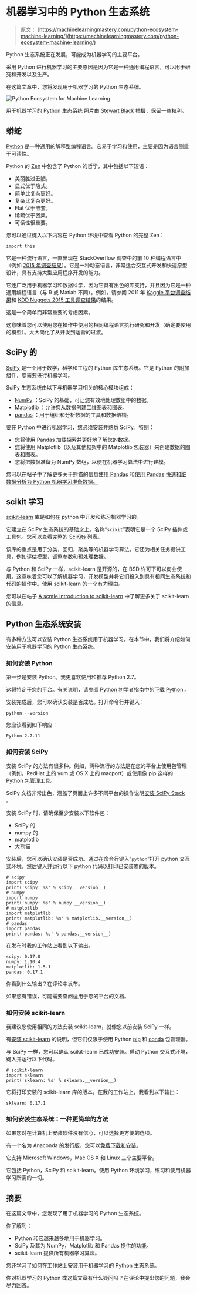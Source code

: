 # 机器学习中的 Python 生态系统

> 原文： [https://machinelearningmastery.com/python-ecosystem-machine-learning/](https://machinelearningmastery.com/python-ecosystem-machine-learning/)

Python 生态系统正在发展，可能成为机器学习的主要平台。

采用 Python 进行机器学习的主要原因是因为它是一种通用编程语言，可以用于研究和开发以及生产。

在这篇文章中，您将发现用于机器学习的 Python 生态系统。

![Python Ecosystem for Machine Learning](img/6722b29a5e9b23802bc7fcaed7f651eb.jpg)

用于机器学习的 Python 生态系统
照片由 [Stewart Black](https://www.flickr.com/photos/s2ublack/6678407353/) 拍摄，保留一些权利。

## 蟒蛇

[Python](https://www.python.org/) 是一种通用的解释型编程语言。它易于学习和使用，主要是因为语言侧重于可读性。

Python 的 [Zen](https://en.wikipedia.org/wiki/Zen_of_Python) 中包含了 Python 的哲学，其中包括以下短语：

*   美丽胜过丑陋。
*   显式优于隐式。
*   简单比复杂更好。
*   复杂比复杂更好。
*   Flat 优于嵌套。
*   稀疏优于密集。
*   可读性很重要。

您可以通过键入以下内容在 Python 环境中查看 Python 的完整 Zen：

```
import this
```

它是一种流行语言，一直出现在 StackOverflow 调查中的前 10 种编程语言中（例如 [2015 年调查结果](http://stackoverflow.com/research/developer-survey-2015)）。它是一种动态语言，非常适合交互式开发和快速原型设计，具有支持大型应用程序开发的能力。

它还广泛用于机器学习和数据科学，因为它具有出色的库支持，并且因为它是一种通用编程语言（与 R 或 Matlab 不同）。例如，请参阅 2011 年 [Kaggle 平台调查结果](http://blog.kaggle.com/2011/11/27/kagglers-favorite-tools/)和 [KDD Nuggets 2015 工具调查结果](http://www.kdnuggets.com/polls/2015/analytics-data-mining-data-science-software-used.html)的结果。

这是一个简单而非常重要的考虑因素。

这意味着您可以使用您在操作中使用的相同编程语言执行研究和开发（确定要使用的模型）。大大简化了从开发到运营的过渡。

## SciPy 的

[SciPy](https://en.wikipedia.org/wiki/SciPy) 是一个用于数学，科学和工程的 Python 库生态系统。它是 Python 的附加组件，您需要进行机器学习。

SciPy 生态系统由以下与机器学习相关的核心模块组成：

*   [NumPy](http://www.numpy.org/) ：SciPy 的基础，可让您有效地处理数组中的数据。
*   [Matplotlib](http://matplotlib.org/) ：允许您从数据创建二维图表和图表。
*   [pandas](http://pandas.pydata.org/) ：用于组织和分析数据的工具和数据结构。

要在 Python 中进行机器学习，您必须安装并熟悉 SciPy。特别：

*   您将使用 Pandas 加载探索并更好地了解您的数据。
*   您将使用 Matplotlib（以及其他框架中的 Matplotlib 包装器）来创建数据的图表和图表。
*   您将把数据准备为 NumPy 数组，以便在机器学习算法中进行建模。

您可以在帖子中了解更多关于熊猫的信息[使用 Pandas](http://machinelearningmastery.com/prepare-data-for-machine-learning-in-python-with-pandas/) 和[使用 Pandas](http://machinelearningmastery.com/quick-and-dirty-data-analysis-with-pandas/) [快速和脏数据分析为 Python 机器学习准备数据。](http://machinelearningmastery.com/quick-and-dirty-data-analysis-with-pandas/)

## scikit 学习

[scikit-learn](http://scikit-learn.org/) 库是如何在 python 中开发和练习机器学习的。

它建立在 SciPy 生态系统的基础之上。名称“`scikit`”表明它是一个 SciPy 插件或工具包。您可以查看[完整的 SciKits](http://scikits.appspot.com/scikits) 列表。

该库的重点是用于分类，回归，聚类等的机器学习算法。它还为相关任务提供工具，例如评估模型，调整参数和预处理数据。

与 Python 和 SciPy 一样，scikit-learn 是开源的，在 BSD 许可下可以商业使用。这意味着您可以了解机器学习，开发模型并将它们投入到具有相同生态系统和代码的操作中。使用 scikit-learn 的一个有力理由。

您可以在帖子 [A scntle introduction to scikit-learn](http://machinelearningmastery.com/a-gentle-introduction-to-scikit-learn-a-python-machine-learning-library/) 中了解更多关于 scikit-learn 的信息。

## Python 生态系统安装

有多种方法可以安装 Python 生态系统用于机器学习。在本节中，我们将介绍如何安装用于机器学习的 Python 生态系统。

### 如何安装 Python

第一步是安装 Python。我更喜欢使用和推荐 Python 2.7。

这将特定于您的平台。有关说明，请参阅 [Python 初学者指南](https://wiki.python.org/moin/BeginnersGuide)中的[下载 Python](https://wiki.python.org/moin/BeginnersGuide/Download) 。

安装完成后，您可以确认安装是否成功。打开命令行并键入：

```
python --version
```

您应该看到如下响应：

```
Python 2.7.11
```

### 如何安装 SciPy

安装 SciPy 的方法有很多种。例如，两种流行的方法是在您的平台上使用包管理（例如，RedHat 上的 yum 或 OS X 上的 macport）或使用像 pip 这样的 Python 包管理工具。

SciPy 文档非常出色，涵盖了页面上许多不同平台的操作说明[安装 SciPy Stack](http://scipy.org/install.html) 。

安装 SciPy 时，请确保至少安装以下软件包：

*   SciPy 的
*   numpy 的
*   matplotlib
*   大熊猫

安装后，您可以确认安装是否成功。通过在命令行键入“`python`”打开 python 交互式环境，然后键入并运行以下 python 代码以打印已安装库的版本。

```
# scipy
import scipy
print('scipy: %s' % scipy.__version__)
# numpy
import numpy
print('numpy: %s' % numpy.__version__)
# matplotlib
import matplotlib
print('matplotlib: %s' % matplotlib.__version__)
# pandas
import pandas
print('pandas: %s' % pandas.__version__)
```

在发布时我的工作站上看到以下输出。

```
scipy: 0.17.0
numpy: 1.10.4
matplotlib: 1.5.1
pandas: 0.17.1
```

你看到什么输出？在评论中发布。

如果您有错误，可能需要查阅适用于您的平台的文档。

### 如何安装 scikit-learn

我建议您使用相同的方法安装 scikit-learn，就像您以前安装 SciPy 一样。

有[安装 scikit-learn](http://scikit-learn.org/stable/install.html) 的说明，但它们仅限于使用 Python [pip](https://en.wikipedia.org/wiki/Pip_(package_manager)) 和 [conda](http://conda.pydata.org/docs/) 包管理器。

与 SciPy 一样，您可以确认 scikit-learn 已成功安装。启动 Python 交互式环境，键​​入并运行以下代码。

```
# scikit-learn
import sklearn
print('sklearn: %s' % sklearn.__version__)
```

它将打印安装的 scikit-learn 库的版本。在我的工作站上，我看到以下输出：

```
sklearn: 0.17.1
```

### 如何安装生态系统：一种更简单的方法

如果您对在计算机上安装软件没有信心，可以选择更方便的选项。

有一个名为 Anaconda 的发行版，您可以[免费下载和安装](https://www.continuum.io/downloads)。

它支持 Microsoft Windows，Mac OS X 和 Linux 三个主要平台。

它包括 Python，SciPy 和 scikit-learn。使用 Python 环境学习，练习和使用机器学习所需的一切。

## 摘要

在这篇文章中，您发现了用于机器学习的 Python 生态系统。

你了解到：

*   Python 和它越来越多地用于机器学习。
*   SciPy 及其为 NumPy，Matplotlib 和 Pandas 提供的功能。
*   scikit-learn 提供所有机器学习算法。

您还学习了如何在工作站上安装用于机器学习的 Python 生态系统。

你对机器学习的 Python 或这篇文章有什么疑问吗？在评论中提出您的问题，我会尽力回答。